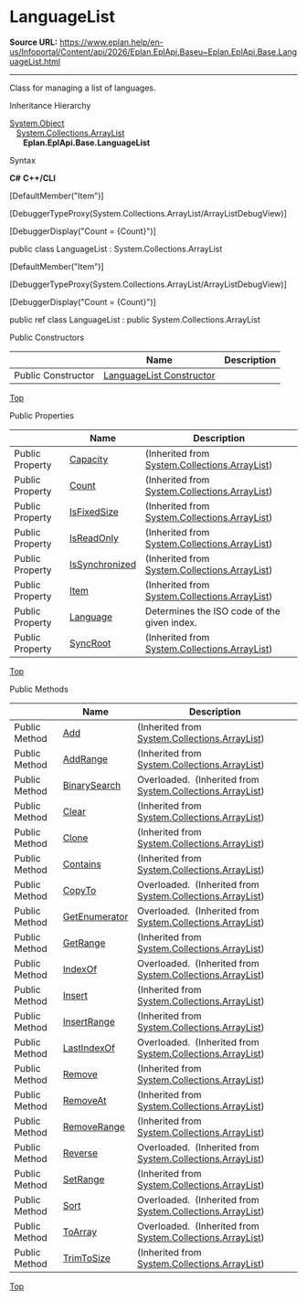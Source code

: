 # LanguageList

**Source URL:** https://www.eplan.help/en-us/Infoportal/Content/api/2026/Eplan.EplApi.Baseu~Eplan.EplApi.Base.LanguageList.html

---

Class for managing a list of languages.

Inheritance Hierarchy

[System.Object](#)  
   [System.Collections.ArrayList](#)  
      **Eplan.EplApi.Base.LanguageList**

Syntax

**C#**
**C++/CLI**


[DefaultMember("Item")]

[DebuggerTypeProxy(System.Collections.ArrayList/ArrayListDebugView)]

[DebuggerDisplay("Count = {Count}")]

public class LanguageList : System.Collections.ArrayList

[DefaultMember("Item")]

[DebuggerTypeProxy(System.Collections.ArrayList/ArrayListDebugView)]

[DebuggerDisplay("Count = {Count}")]

public ref class LanguageList : public System.Collections.ArrayList

Public Constructors

|  | Name | Description |
| --- | --- | --- |
| Public Constructor | [LanguageList Constructor](Eplan.EplApi.Baseu~Eplan.EplApi.Base.LanguageList~_ctor.html) |  |

[Top](#top)

Public Properties

|  | Name | Description |
| --- | --- | --- |
| Public Property | [Capacity](#) | (Inherited from [System.Collections.ArrayList](#)) |
| Public Property | [Count](#) | (Inherited from [System.Collections.ArrayList](#)) |
| Public Property | [IsFixedSize](#) | (Inherited from [System.Collections.ArrayList](#)) |
| Public Property | [IsReadOnly](#) | (Inherited from [System.Collections.ArrayList](#)) |
| Public Property | [IsSynchronized](#) | (Inherited from [System.Collections.ArrayList](#)) |
| Public Property | [Item](#) | (Inherited from [System.Collections.ArrayList](#)) |
| Public Property | [Language](Eplan.EplApi.Baseu~Eplan.EplApi.Base.LanguageList~Language.html) | Determines the ISO code of the given index. |
| Public Property | [SyncRoot](#) | (Inherited from [System.Collections.ArrayList](#)) |

[Top](#top)

Public Methods

|  | Name | Description |
| --- | --- | --- |
| Public Method | [Add](#) | (Inherited from [System.Collections.ArrayList](#)) |
| Public Method | [AddRange](#) | (Inherited from [System.Collections.ArrayList](#)) |
| Public Method | [BinarySearch](#) | Overloaded.  (Inherited from [System.Collections.ArrayList](#)) |
| Public Method | [Clear](#) | (Inherited from [System.Collections.ArrayList](#)) |
| Public Method | [Clone](#) | (Inherited from [System.Collections.ArrayList](#)) |
| Public Method | [Contains](#) | (Inherited from [System.Collections.ArrayList](#)) |
| Public Method | [CopyTo](#) | Overloaded.  (Inherited from [System.Collections.ArrayList](#)) |
| Public Method | [GetEnumerator](#) | Overloaded.  (Inherited from [System.Collections.ArrayList](#)) |
| Public Method | [GetRange](#) | (Inherited from [System.Collections.ArrayList](#)) |
| Public Method | [IndexOf](#) | Overloaded.  (Inherited from [System.Collections.ArrayList](#)) |
| Public Method | [Insert](#) | (Inherited from [System.Collections.ArrayList](#)) |
| Public Method | [InsertRange](#) | (Inherited from [System.Collections.ArrayList](#)) |
| Public Method | [LastIndexOf](#) | Overloaded.  (Inherited from [System.Collections.ArrayList](#)) |
| Public Method | [Remove](#) | (Inherited from [System.Collections.ArrayList](#)) |
| Public Method | [RemoveAt](#) | (Inherited from [System.Collections.ArrayList](#)) |
| Public Method | [RemoveRange](#) | (Inherited from [System.Collections.ArrayList](#)) |
| Public Method | [Reverse](#) | Overloaded.  (Inherited from [System.Collections.ArrayList](#)) |
| Public Method | [SetRange](#) | (Inherited from [System.Collections.ArrayList](#)) |
| Public Method | [Sort](#) | Overloaded.  (Inherited from [System.Collections.ArrayList](#)) |
| Public Method | [ToArray](#) | Overloaded.  (Inherited from [System.Collections.ArrayList](#)) |
| Public Method | [TrimToSize](#) | (Inherited from [System.Collections.ArrayList](#)) |

[Top](#top)
